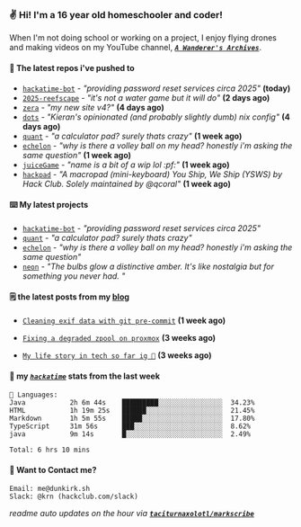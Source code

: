 ### ✌️ Hi! I'm a 16 year old homeschooler and coder!

When I'm not doing school or working on a project, I enjoy flying drones and making videos on my YouTube channel, [**_`A Wanderer's Archives`_**](https://youtube.com/@wanderer.archives).

#### 👷 The latest repos i've pushed to

- [`hackatime-bot`](https://github.com/taciturnaxolotl/hackatime-bot) - _"providing password reset services circa 2025"_ **(today)**
- [`2025-reefscape`](https://github.com/df1317/2025-reefscape) - _"it's not a water game but it will do"_ **(2 days ago)**
- [`zera`](https://github.com/taciturnaxolotl/zera) - _"my new site v4?"_ **(4 days ago)**
- [`dots`](https://github.com/taciturnaxolotl/dots) - _"Kieran's opinionated (and probably slightly dumb) nix config"_ **(4 days ago)**
- [`quant`](https://github.com/taciturnaxolotl/quant) - _"a calculator pad? surely thats crazy"_ **(1 week ago)**
- [`echelon`](https://github.com/taciturnaxolotl/echelon) - _"why is there a volley ball on my head? honestly i'm asking the same question"_ **(1 week ago)**
- [`juiceGame`](https://github.com/felixgao-0/juiceGame) - _"name is a bit of a wip lol :pf:"_ **(1 week ago)**
- [`hackpad`](https://github.com/hackclub/hackpad) - _"A macropad (mini-keyboard) You Ship, We Ship (YSWS) by Hack Club. Solely maintained by @qcoral"_ **(1 week ago)**

#### ⌨️ My latest projects

- [`hackatime-bot`](https://github.com/taciturnaxolotl/hackatime-bot) - _"providing password reset services circa 2025"_
- [`quant`](https://github.com/taciturnaxolotl/quant) - _"a calculator pad? surely thats crazy"_
- [`echelon`](https://github.com/taciturnaxolotl/echelon) - _"why is there a volley ball on my head? honestly i'm asking the same question"_
- [`neon`](https://github.com/taciturnaxolotl/neon) - _"The bulbs glow a distinctive amber. It's like nostalgia but for something you never had. "_

#### 🗒️ the latest posts from my [blog](https://dunkirk.sh)

- [`Cleaning exif data with git pre-commit`](https://dunkirk.sh/blog/remove-exif-git-hook/) **(1 week ago)**

- [`Fixing a degraded zpool on proxmox`](https://dunkirk.sh/blog/degraded-zpool-proxmox/) **(3 weeks ago)**

- [`My life story in tech so far ig 🤷`](https://dunkirk.sh/blog/my-life-story-with-tech/) **(3 weeks ago)**



#### 📡 my [_`hackatime`_](https://waka.hackclub.com) stats from the last week

```text
💾 Languages:
Java           2h 6m 44s    █████████░░░░░░░░░░░░░░░░  34.23%
HTML           1h 19m 25s   ██████░░░░░░░░░░░░░░░░░░░  21.45%
Markdown       1h 5m 55s    █████░░░░░░░░░░░░░░░░░░░░  17.80%
TypeScript     31m 56s      ███░░░░░░░░░░░░░░░░░░░░░░  8.62%
java           9m 14s       █░░░░░░░░░░░░░░░░░░░░░░░░  2.49%

Total: 6 hrs 10 mins
```

#### 📮 Want to Contact me?

```text
Email: me@dunkirk.sh
Slack: @krn (hackclub.com/slack)
```

_readme auto updates on the hour via [**`taciturnaxolotl/markscribe`**](https://github.com/taciturnaxolotl/markscribe)_
